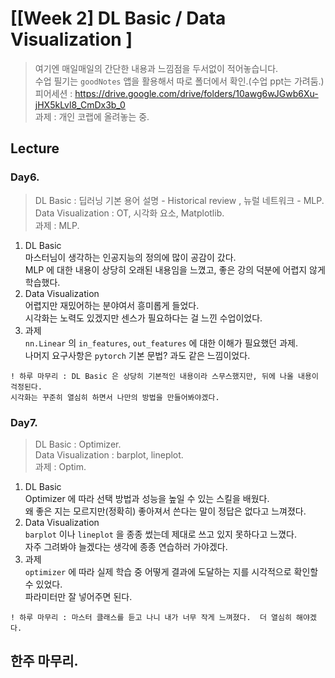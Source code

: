 ﻿
# [[Week 2] DL Basic / Data Visualization ]
> 여기엔 매일매일의 간단한 내용과 느낌점을 두서없이 적어놓습니다.  
> 수업 필기는 `goodNotes` 앱을 활용해서 따로 폴더에서 확인.(수업 ppt는 가려둠.)  
> 피어세션 : https://drive.google.com/drive/folders/10awg6wJGwb6Xu-jHX5kLvl8_CmDx3b_0  
> 과제    : 개인 코랩에 올려놓는 중.  

## Lecture
### Day6. 
> DL Basic : 딥러닝 기본 용어 설명 - Historical review , 뉴럴 네트워크 - MLP.  
> Data Visualization : OT, 시각화 요소, Matplotlib.  
> 과제 : MLP.  
1. DL Basic  
	마스터님이 생각하는 인공지능의 정의에 많이 공감이 갔다.  
	MLP 에 대한 내용이 상당히 오래된 내용임을 느꼈고, 좋은 강의 덕분에 어렵지 않게 학습했다.  
2. Data Visualization  
	어렵지만 재밌어하는 분야여서 흥미롭게 들었다.  
	시각화는 노력도 있겠지만 센스가 필요하다는 걸 느낀 수업이었다.  
3. 과제  
	`nn.Linear` 의 `in_features`, `out_features` 에 대한 이해가 필요했던 과제.  
	나머지 요구사항은 `pytorch` 기본 문법? 과도 같은 느낌이었다.  
```
! 하루 마무리 : DL Basic 은 상당히 기본적인 내용이라 스무스했지만, 뒤에 나올 내용이 걱정된다.  
시각화는 꾸준히 열심히 하면서 나만의 방법을 만들어봐야겠다.  
```
### Day7. 
> DL Basic : Optimizer.  
> Data Visualization : barplot, lineplot.  
> 과제 : Optim.  
1. DL Basic  
	Optimizer 에 따라 선택 방법과 성능을 높일 수 있는 스킬을 배웠다.  
	왜 좋은 지는 모르지만(정확히) 좋아져서 쓴다는 말이 정답은 없다고 느껴졌다.  
2. Data Visualization  
	`barplot` 이나 `lineplot` 을 종종 썼는데 제대로 쓰고 있지 못하다고 느꼈다.  
	자주 그려봐야 늘겠다는 생각에 종종 연습하러 가야겠다.  
3. 과제  
	`optimizer` 에 따라 실제 학습 중 어떻게 결과에 도달하는 지를 시각적으로 확인할 수 있었다.  
	파라미터만 잘 넣어주면 된다.  
```
! 하루 마무리 : 마스터 클래스를 듣고 나니 내가 너무 작게 느껴졌다.  더 열심히 해야겠다.  
```

## 한주 마무리.



